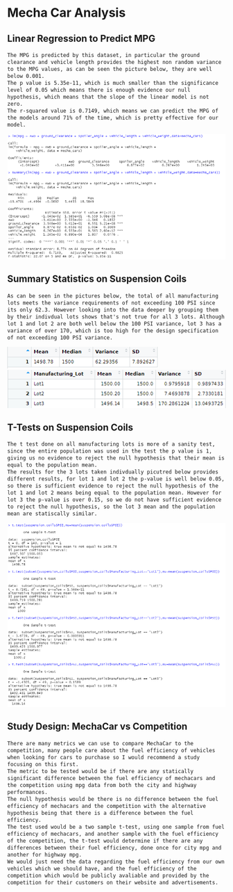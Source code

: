 # Mecha Car Analysis

## Linear Regression to Predict MPG
    The MPG is predicted by this dataset, in particular the ground clearance and vehicle length provides the highest non random variance to the MPG values, as can be seen the picture below, they are well below 0.001. 
    The p value is 5.35e-11, which is much smaller than the significance level of 0.05 which means there is enough evidence our null hypothesis, which means that the slope of the linear model is not zero.
    The r-squared value is 0.7149, which means we can predict the MPG of the models around 71% of the time, which is pretty effective for our model.

![](/images/Part1.png)

## Summary Statistics on Suspension Coils
    As can be seen in the pictures below, the total of all manufacturing lots meets the variance requirements of not exceeding 100 PSI since its only 62.3. However looking into the data deeper by grouping them by their indivdual lots shows that's not true for all 3 lots. Although lot 1 and lot 2 are both well below the 100 PSI variance, lot 3 has a variance of over 170, which is too high for the design specification of not exceeding 100 PSI variance.
    
![](/images/Part21.png)
![](/images/Part22.png)

## T-Tests on Suspension Coils
    The t test done on all manufacturing lots is more of a sanity test, since the entire population was used in the test the p value is 1, giving us no evidence to reject the null hypothesis that their mean is equal to the population mean. 
    The results for the 3 lots taken indivdually picutred below provides different results, for lot 1 and lot 2 the p-value is well below 0.05, so there is sufficient evidence to reject the null hypothesis of the lot 1 and lot 2 means being equal to the population mean. However for lot 3 the p-value is over 0.15, so we do not have sufficient evidence to reject the null hypothesis, so the lot 3 mean and the population mean are statiscally similar.
    
![](/images/Part3.png)

## Study Design: MechaCar vs Competition
    There are many metrics we can use to compare MechaCar to the competition, many people care about the fuel efficiency of vehicles when looking for cars to purchase so I would recommend a study focusing on this first.
    The metric to be tested would be if there are any statically significant difference between the fuel efficiency of mechacars and the competition using mpg data from both the city and highway performances.
    The null hypothesis would be there is no difference between the fuel efficiency of mechacars and the competition with the alternative hypothesis being that there is a difference between the fuel efficiency.
    The test used would be a two sample t-test, using one sample from fuel efficiency of mechacars, and another sample with the fuel efficiency of the competition, the t-test would determine if there are any differences between their fuel efficiency, done once for city mpg and another for highway mpg.
    We would just need the data regarding the fuel efficiency from our own vehicles which we should have, and the fuel efficiency of the competition which would be publicly avaliable and provided by the competition for their customers on their website and advertisements.
